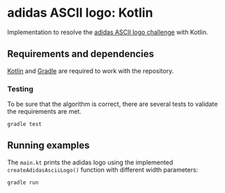 # adidas ASCII logo: Kotlin

Implementation to resolve the [adidas ASCII logo challenge][adidas-ascii-logo] with Kotlin.

## Requirements and dependencies

[Kotlin][kotlin] and [Gradle][gradle] are required to work with the repository.


### Testing

To be sure that the algorithm is correct, there are several tests to validate the requirements are met.

```
gradle test
```

## Running examples

The `main.kt` prints the adidas logo using the implemented `createAdidasAsciiLogo()` function with different width parameters:

```
gradle run
```

[adidas-ascii-logo]: ../README.md
[kotlin]: https://kotlinlang.org/
[gradle]: https://gradle.org/
